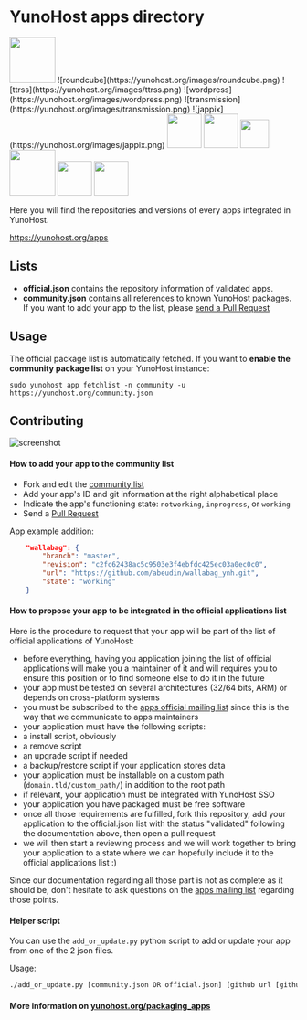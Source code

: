 # YunoHost apps directory

<img src="https://yunohost.org/logo.png" width=80>
![roundcube](https://yunohost.org/images/roundcube.png)
![ttrss](https://yunohost.org/images/ttrss.png)
![wordpress](https://yunohost.org/images/wordpress.png)
![transmission](https://yunohost.org/images/transmission.png)
![jappix](https://yunohost.org/images/jappix.png)

<img src="https://yunohost.org/images/freshrss_logo.png" width=60>
<img src="https://yunohost.org/images/Icons_mumble.svg" width=60>
<img src="https://yunohost.org/images/Lutim_small.png" width=50>
<img src="https://yunohost.org/images/PluXml-logo_transparent.png" width=80>
<img src="https://yunohost.org/images/rainloop_logo.png" width=60>
<img src="https://yunohost.org/images/Etherpad.svg" width=60>

Here you will find the repositories and versions of every apps integrated in YunoHost.

https://yunohost.org/apps


## Lists

 - **official.json** contains the repository information of validated apps.
 - **community.json** contains all references to known YunoHost packages. If you want to add your app to the list, please [send a Pull Request](#contributing)


## Usage

The official package list is automatically fetched. If you want to **enable the community package list** on your YunoHost instance:
```
sudo yunohost app fetchlist -n community -u https://yunohost.org/community.json
```


## Contributing

![screenshot](https://raw.githubusercontent.com/YunoHost/apps/master/screenshot.jpg)

#### How to add your app to the community list

* Fork and edit the [community list](https://github.com/YunoHost/apps/tree/master/community.json)
* Add your app's ID and git information at the right alphabetical place
* Indicate the app's functioning state: `notworking`, `inprogress`, or `working`
* Send a [Pull Request](https://github.com/YunoHost/apps/pulls/)

App example addition:
```json
    "wallabag": {
        "branch": "master",
        "revision": "c2fc62438ac5c9503e3f4ebfdc425ec03a0ec0c0",
        "url": "https://github.com/abeudin/wallabag_ynh.git",
        "state": "working"
    }
```

#### How to propose your app to be integrated in the official applications list

Here is the procedure to request that your app will be part of the list of official applications of YunoHost:

* before everything, having you application joining the list of official applications will make you a maintainer of it and will requires you to ensure this position or to find someone else to do it in the future
* your app must be tested on several architectures (32/64 bits, ARM) or depends on cross-platform systems
* you must be subscribed to the [apps official mailing list](https://list.yunohost.org/cgi-bin/mailman/listinfo/apps) since this is the way that we communicate to apps maintainers
* your application must have the following scripts:
 * a install script, obviously
 * a remove script
 * an upgrade script if needed
 * a backup/restore script if your application stores data
* your application must be installable on a custom path (`domain.tld/custom_path/`) in addition to the root path
* if relevant, your application must be integrated with YunoHost SSO
* your application you have packaged must be free software
* once all those requirements are fulfilled, fork this repository, add your application to the official.json list with the status "validated" following the documentation above, then open a pull request
* we will then start a reviewing process and we will work together to bring your application to a state where we can hopefully include it to the official applications list :)

Since our documentation regarding all those part is not as complete as it should be, don't hesitate to ask questions on the [apps mailing list](https://list.yunohost.org/cgi-bin/mailman/listinfo/apps) regarding those points.

#### Helper script

You can use the <code>add_or_update.py</code> python script to add or update
your app from one of the 2 json files.

Usage:

```bash
./add_or_update.py [community.json OR official.json] [github url [github url [github url ...]]]
```

#### More information on [yunohost.org/packaging_apps](https://yunohost.org/packaging_apps)
